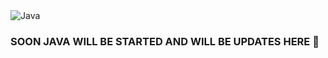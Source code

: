 <img src="https://nexax.in/wp-content/uploads/2020/11/java-1.gif" alt="Java" align="center"> 

<h3> SOON JAVA WILL BE STARTED AND WILL BE UPDATES HERE 🤙

